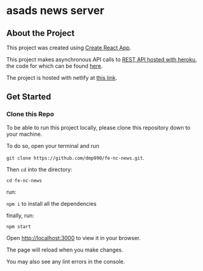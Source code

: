 # asads news server

## About the Project

This project was created using [Create React App](https://github.com/facebook/create-react-app).

This project makes asynchronous API calls to [REST API hosted with heroku](https://asads-news-server.herokuapp.com/api), the code for which can be found [here](https://github.com/dmp990/be-nc-news).

The project is hosted with netlify at [this link](https://asads-news-server.netlify.app/).

## Get Started

### Clone this Repo

To be able to run this project locally, please clone this repository down to your machine.

To do so, open your terminal and run

`git clone https://github.com/dmp990/fe-nc-news.git`.

Then `cd` into the directory:

`cd fe-nc-news`

run:

`npm i` to install all the dependencies

finally, run:

`npm start`

Open [http://localhost:3000](http://localhost:3000) to view it in your browser.

The page will reload when you make changes.

You may also see any lint errors in the console.
